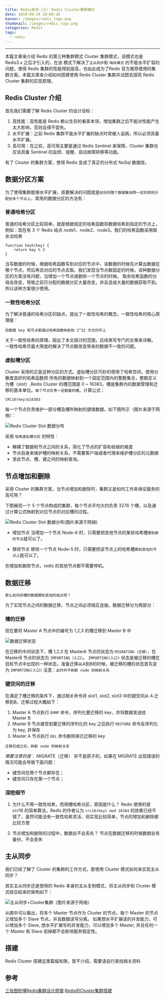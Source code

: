 ```yaml
---
title: Redis系列（三）：Redis Cluster集群模式
date: 2018-09-24 18:09:10
banner: /images/redis_logo.png
thumbnail: /images/redis_logo.png
categories: Redis
tags:
  - redis
---
```

----------------------------------

本篇文章来介绍 Redis 的第三种集群模式 Cluster 集群模式，该模式也是 Redis3.x 之后才引入的，在该
模式下解决了`主从同步`和 `哨兵模式` 的不能水平扩容的问题，使得 Redis 集群的性能得到提高，也由此成为了Redis 官方推荐使用的集群方案。本篇文章来介绍如何搭建使用 Redis Cluster 集群并试图去探究 Redis Cluster 集群的实现原理。

<!-- more -->

## Redis Cluster 介绍
首先我们需要了解 Redis Cluster 的设计目标：
1. 高性能：高性能是 Redis 赖以生存的看家本领，增加集群之后不能对性能产生太大影响，否则会得不尝失。
2. 水平扩展：之前 Redis 集群不能水平扩展的缺点时常被人诟病，所以必须具备水平扩展。
3. 高可用：在之前，高可用主要是通过 Redis Sentinel 来保障，Cluster 集群也应该具备 Sentinel 的监控、提醒、自动故障转移等功能。

有了 Cluster 的集群方案，使得 Redis 变成了真正的分布式 NoSql 数据库。

## 数据分区方案
为了使得集群能够水平扩展，首要解决的问题就是`如何将整个数据集按照一定的规则分配到多个节点上`，常用的数据分区的方法有：

### 普通哈希分区
普通的哈希分区比较简单，就是根据规定的哈希函数将数据哈希到指定的节点上，例如：现在有 3 个 Redis 结点 node1、node2、node3。我们的哈希函数采用取余法哈希

```$xslt
function hash(key) {
    return key % 3
}
```
当写数据的时候，根据哈希函数写到对应的节点中，读数据的时候先计算出数据在哪个节点，然后再去对应的节点去取。我们发现当节点数固定的时候，该种数据分区的方案没有问题，当增加一个节点或删除一个节点的时候。
取余哈希函数的分母会改变，导致之前已分配的数据分区大量改变，并且造成大量的数据获取不到。所以该种方案很少使用。

### 一致性哈希分区
为了解决普通的哈希分区的缺点，提出了一致性哈希的概念。一致性哈希的核心原理是：
```$xslt
将数据 key 和节点都通过哈希函数映射到 2^32 次方的环上
```
关于一致性哈希的原理，超出了本文探讨的范围，后续再写专门的文章来详解。
一致性哈希尽最大限度的解决了节点数改变带来的数据不一致的问题。

### 虚拟槽分区
Cluster 采用的正是这种分区的方式。虚拟槽分区巧妙的使用了哈希空间，使用分散度良好的哈希函数把
所有的数据映射到一个固定范围内的整数集合，整数定义为槽（slot）,Redis Cluster 的槽范围是 0 
~ 16383，槽是集群内的数据管理和迁移的基本单位。`每个节点负责一定数量的槽`。计算公式：

```$xslt
CRC16(key)&16383
```
每一个节点负责维护一部分槽及槽所映射的键值数据，如下图所示（图片来源于网络）：

![Redis Cluster Slot 数据分布](/images/redis_cluster_slot.png)

采用 `哈希虚拟槽分区` 的特性：

- 解耦了数据和节点之间的关系，简化了节点的扩容和收缩的难度
- 节点自身来维护槽的映射关系，不需要客户端或者代理来维护槽分区的元数据
- 至此节点、槽、键之间的映射查询。

## 节点增加和删除

采用 Cluster 的集群方案，当节点增加和删除时，集群又是如何工作来保证服务的高可用？

下图展现一个 5 个节点构成的集群，每个节点平均大约负责 3276 个槽，以及通过计算公式映射到对应节点的对应槽的过程。

![Redis Cluster Slot 数据分布(图片来源于网络)](/images/redis_cluster2.png)

- 增加节点
当增加一个节点 Node-6 时，只需要把其他节点的某些哈希槽`挪到新的节点`就可以了。

- 移除节点
移除一个节点 Node-5 时，只需要把该节点上的哈希槽`挪到其他的节点上`就可以了。

在增加和删除节点，redis 的其他节点都不需要停机。

## 数据迁移
```$xslt
那么如何将槽的数据挪到其他的结点呢？
```
为了实现节点之间的数据迁移，节点之间必须相互连接。数据迁移分为两部分：

### 槽的迁移
现在要将 Master A 节点中的编号为 1,2,3 的槽迁移到 Master B 中

![数据迁移状态](/images/redis_slot_qy.png)

在迁移的中间状态下，槽 1,2,3 在 MasterA 节点的状态为 `MIGRATING（迁移）`，在 MasterB 节点的状态为 `IMPORTING（入口）`。
`IMPORTING(入口)` 状态是被迁移的槽在目标节点中出现的一种状态，准备迁移从A到B的时候，被迁移的槽的状态首先变为 `IMPORTING(入口)`
注意：`此时并不刷新 node 的映射关系`

### 键空间的迁移
在满足了槽迁移的条件下，通过相关命令将 slot1, slot2, slot3 中的键空间从 A 迁移到B。迁移过程大概如下：

1. Master A 节点执行 `DUMP` 命令，序列化要迁移的 key，并将数据发送给 Master B
2. Master B 节点接受到要迁移的序列化的 key 之后执行 `RESTORE` 命令反序列化为 key, 并保存
3. Master A 节点执行 `DEL` 命令删除掉已迁移的 key

`迁移完成之后，刷新 node 的映射关系`

*需要注意的是*： MIGRATE（迁移） 并不是原子的，如果在 MIGRATE 出现错误的情况可能会导致下面问题：
         
- 键空间在两个节点都存在；
- 键空间只存在第一个节点；

### 深挖细节

1. 为什么不用一致性哈希，而用槽哈希分区，原因是什么？
Redis 使用的是 crc16 的简单算法，Redis 的作者认为 `crc16(key) mod 16384` 的效果已经不错了，虽然可能没有一致性哈希灵活，但实现比较简单，节点的增加和删除都比较方便

2. 节点增加和删除的过程中，数据会不会丢失？
节点在数据迁移的时候数据会有备份，不会丢失

## 主从同步
我们已经了解了 Cluster 的集群的工作方式，那使用 Cluster 模式如何来实现主从同步？

其实主从同步还是使用的 Redis 本身的主从复制模式，将主从同步和 Cluster 模式结合起来的架构如下：

![主从同步+Cluster集群（图片来源于网络）](/images/redis_cluster3.png)

从图中可以看出，将多个 Master 节点作为 Cluster 的节点，每个 Master 的节点又增加多个 Slave 节点。并且数据读写分离。
如果想水平扩展读的并发能力，可以增加多个 Slave, 想水平扩展写的并发能力，可以增加多个 Master, 并且任何一个 Master 和 Slave 宕掉都不会影响服务稳定性。

## 搭建
Redis Cluster 搭建这里篇幅有限，暂不介绍，需要请自行查找相关资料

## 参考
[三张图秒懂Redis集群设计原理](https://blog.csdn.net/yejingtao703/article/details/78484151)
[Redis的Cluster集群搭建](https://www.cnblogs.com/PatrickLiu/p/8458788.html)